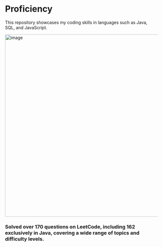 # Proficiency
This repository showcases my coding skills in languages such as Java, SQL, and JavaScript.



<img width="1845" height="600px" alt="image" src="https://github.com/user-attachments/assets/5daeb3ba-9268-4161-b383-6049d77e1054" />

<H3> Solved over 170 questions on LeetCode, including 162 exclusively in Java, covering a wide range of topics and difficulty levels. </H3>

